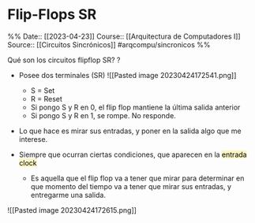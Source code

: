 # Flip-Flops SR

%%
Date:: [[2023-04-23]]
Course:: [[Arquitectura de Computadores I]]
Source:: [[Circuitos Sincrónicos]]
#arqcompu/sincronicos
%%


Qué son los circuitos flipflop SR?
?
- Posee dos terminales (SR) ![[Pasted image 20230424172541.png]]
	- S = Set
	- R = Reset
	- Si pongo S y R en 0, el flip flop mantiene la última salida anterior
	- Si pongo S y R en 1, se rompe. No responde.

- Lo que hace es mirar sus entradas, y poner en la salida algo que me interese. 
- Siempre que ocurran ciertas condiciones, que aparecen en la <mark style="background: #FFF3A3A6;">entrada clock</mark>
	- Es aquella que el flip flop va a tener que mirar para determinar en que momento del tiempo va a tener que mirar sus entradas, y entregarme una salida.


![[Pasted image 20230424172615.png]]